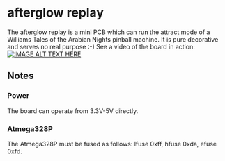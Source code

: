 # afterglow replay
The afterglow replay is a mini PCB which can run the attract mode of a Williams Tales of the Arabian Nights pinball machine. It is pure decorative and serves no real purpose :-)
See a video of the board in action:<br>
[![IMAGE ALT TEXT HERE](https://i.vimeocdn.com/video/1019531399_200x150.jpg)](https://vimeo.com/493021402)

## Notes
### Power
The board can operate from 3.3V-5V directly.
### Atmega328P
The Atmega328P must be fused as follows: lfuse 0xff, hfuse 0xda, efuse 0xfd.
